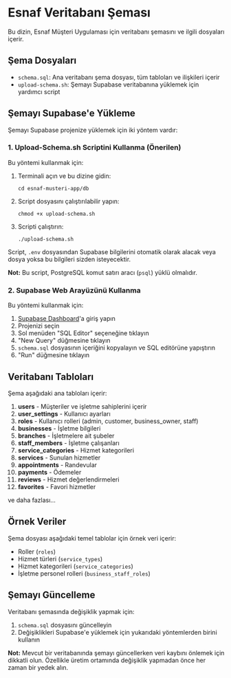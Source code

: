 # Esnaf Veritabanı Şeması

Bu dizin, Esnaf Müşteri Uygulaması için veritabanı şemasını ve ilgili dosyaları içerir.

## Şema Dosyaları

- `schema.sql`: Ana veritabanı şema dosyası, tüm tabloları ve ilişkileri içerir
- `upload-schema.sh`: Şemayı Supabase veritabanına yüklemek için yardımcı script

## Şemayı Supabase'e Yükleme

Şemayı Supabase projenize yüklemek için iki yöntem vardır:

### 1. Upload-Schema.sh Scriptini Kullanma (Önerilen)

Bu yöntemi kullanmak için:

1. Terminali açın ve bu dizine gidin:
   ```
   cd esnaf-musteri-app/db
   ```

2. Script dosyasını çalıştırılabilir yapın:
   ```
   chmod +x upload-schema.sh
   ```

3. Scripti çalıştırın:
   ```
   ./upload-schema.sh
   ```

Script, `.env` dosyasından Supabase bilgilerini otomatik olarak alacak veya dosya yoksa bu bilgileri sizden isteyecektir.

**Not:** Bu script, PostgreSQL komut satırı aracı (`psql`) yüklü olmalıdır.

### 2. Supabase Web Arayüzünü Kullanma

Bu yöntemi kullanmak için:

1. [Supabase Dashboard](https://app.supabase.io/)'a giriş yapın
2. Projenizi seçin
3. Sol menüden "SQL Editor" seçeneğine tıklayın
4. "New Query" düğmesine tıklayın
5. `schema.sql` dosyasının içeriğini kopyalayın ve SQL editörüne yapıştırın
6. "Run" düğmesine tıklayın

## Veritabanı Tabloları

Şema aşağıdaki ana tabloları içerir:

1. **users** - Müşteriler ve işletme sahiplerini içerir
2. **user_settings** - Kullanıcı ayarları
3. **roles** - Kullanıcı rolleri (admin, customer, business_owner, staff)
4. **businesses** - İşletme bilgileri
5. **branches** - İşletmelere ait şubeler
6. **staff_members** - İşletme çalışanları
7. **service_categories** - Hizmet kategorileri
8. **services** - Sunulan hizmetler
9. **appointments** - Randevular
10. **payments** - Ödemeler
11. **reviews** - Hizmet değerlendirmeleri
12. **favorites** - Favori hizmetler

ve daha fazlası...

## Örnek Veriler

Şema dosyası aşağıdaki temel tablolar için örnek veri içerir:

- Roller (`roles`)
- Hizmet türleri (`service_types`)
- Hizmet kategorileri (`service_categories`)
- İşletme personel rolleri (`business_staff_roles`)

## Şemayı Güncelleme

Veritabanı şemasında değişiklik yapmak için:

1. `schema.sql` dosyasını güncelleyin
2. Değişiklikleri Supabase'e yüklemek için yukarıdaki yöntemlerden birini kullanın

**Not:** Mevcut bir veritabanında şemayı güncellerken veri kaybını önlemek için dikkatli olun. Özellikle üretim ortamında değişiklik yapmadan önce her zaman bir yedek alın. 